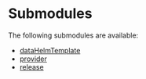 # Submodules <a name="Submodules" id="submodules"></a>

The following submodules are available:
- [dataHelmTemplate](./dataHelmTemplate.typescript.md)
- [provider](./provider.typescript.md)
- [release](./release.typescript.md)